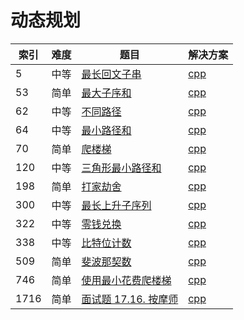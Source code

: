 # 动态规划

|索引|难度|题目|解决方案|
|----|----|----|--------|
|5|中等|[最长回文子串](https://leetcode-cn.com/problems/longest-palindromic-substring/)|[cpp](../problem/5_longestPalindrome.md)|
|53|简单|[最大子序和](https://leetcode-cn.com/problems/maximum-subarray/)|[cpp](../problem/53_maxSubArray.md)|
|62|中等|[不同路径](https://leetcode-cn.com/problems/unique-paths/)|[cpp](../problem/62_uniquePaths.md)|
|64|中等|[最小路径和](https://leetcode-cn.com/problems/minimum-path-sum/)|[cpp](../problem/64_minPathSum.md)|
|70|简单|[爬楼梯](https://leetcode-cn.com/problems/climbing-stairs/)|[cpp](../problem/70_climbStairs.md)|
|120|中等|[三角形最小路径和](https://leetcode-cn.com/problems/triangle/)|[cpp](../problem/120_minimumTotal.md)|
|198|简单|[打家劫舍](https://leetcode-cn.com/problems/house-robber/)|[cpp](../problem/198_rob.md)|
|300|中等|[最长上升子序列](https://leetcode-cn.com/problems/longest-increasing-subsequence/)|[cpp](../problem/300_lengthOfLIS.md)|
|322|中等|[零钱兑换](https://leetcode-cn.com/problems/coin-change/)|[cpp](../problem/322_coinChange.md)|
|338|中等|[比特位计数](https://leetcode-cn.com/problems/counting-bits/)|[cpp](../problem/338_countBits.md)|
|509|简单|[斐波那契数](https://leetcode-cn.com/problems/fibonacci-number/)|[cpp](../problem/509_fib.md)|
|746|简单|[使用最小花费爬楼梯](https://leetcode-cn.com/problems/min-cost-climbing-stairs/)|[cpp](../problem/746_minCostClimbingStairs.md)|
|1716|简单|[面试题 17.16. 按摩师](https://leetcode-cn.com/problems/the-masseuse-lcci/)|[cpp](../problem/1716_massage.md)|

